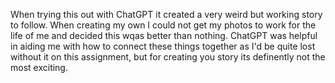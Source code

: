 When trying this out with ChatGPT it created a very weird but working story to follow. When creating my own I could not get my photos to work for the life of me and decided this wqas better than nothing. ChatGPT was helpful in aiding me with how to connect these things together as I'd be quite lost without it on this assignment, but for creating you story its definently not the most exciting.